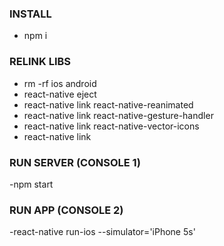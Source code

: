 ### INSTALL 
- npm i

### RELINK LIBS
- rm -rf ios android
- react-native eject
- react-native link react-native-reanimated
- react-native link react-native-gesture-handler
- react-native link react-native-vector-icons
- react-native link 

### RUN SERVER (CONSOLE 1)
-npm start

### RUN APP (CONSOLE 2)
-react-native run-ios --simulator='iPhone 5s'